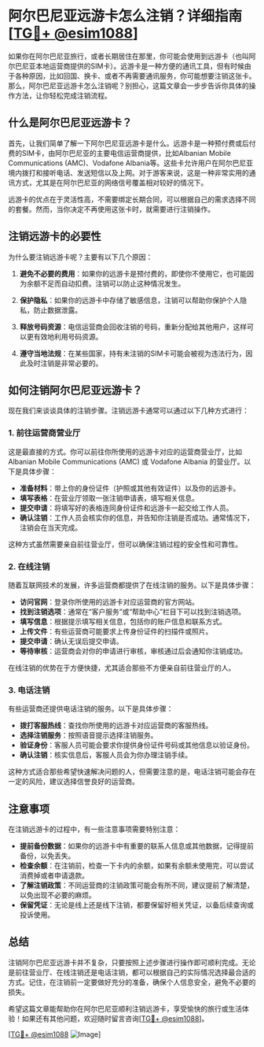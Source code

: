 # 阿尔巴尼亚远游卡怎么注销？详细指南[[TG💪+ @esim1088](https://t.me/s/esim1088)]

如果你在阿尔巴尼亚旅行，或者长期居住在那里，你可能会使用到远游卡（也叫阿尔巴尼亚本地运营商提供的SIM卡）。远游卡是一种方便的通讯工具，但有时候由于各种原因，比如回国、换卡、或者不再需要通讯服务，你可能想要注销这张卡。那么，阿尔巴尼亚远游卡怎么注销呢？别担心，这篇文章会一步步告诉你具体的操作方法，让你轻松完成注销流程。

## 什么是阿尔巴尼亚远游卡？

首先，让我们简单了解一下阿尔巴尼亚远游卡是什么。远游卡是一种预付费或后付费的SIM卡，由阿尔巴尼亚的主要电信运营商提供，比如Albanian Mobile Communications (AMC)、Vodafone Albania等。这些卡允许用户在阿尔巴尼亚境内拨打和接听电话、发送短信以及上网。对于游客来说，这是一种非常实用的通讯方式，尤其是在阿尔巴尼亚的网络信号覆盖相对较好的情况下。

远游卡的优点在于灵活性高，不需要绑定长期合同，可以根据自己的需求选择不同的套餐。然而，当你决定不再使用这张卡时，就需要进行注销操作。

## 注销远游卡的必要性

为什么要注销远游卡呢？主要有以下几个原因：

1. **避免不必要的费用**：如果你的远游卡是预付费的，即使你不使用它，也可能因为余额不足而自动扣费。注销可以防止这种情况发生。
   
2. **保护隐私**：如果你的远游卡中存储了敏感信息，注销可以帮助你保护个人隐私，防止数据泄露。

3. **释放号码资源**：电信运营商会回收注销的号码，重新分配给其他用户，这样可以更有效地利用号码资源。

4. **遵守当地法规**：在某些国家，持有未注销的SIM卡可能会被视为违法行为，因此及时注销是非常必要的。

## 如何注销阿尔巴尼亚远游卡？

现在我们来谈谈具体的注销步骤。注销远游卡通常可以通过以下几种方式进行：

### 1. 前往运营商营业厅

这是最直接的方式。你可以前往你所使用的远游卡对应的运营商营业厅，比如Albanian Mobile Communications (AMC) 或 Vodafone Albania 的营业厅。以下是具体步骤：

- **准备材料**：带上你的身份证件（护照或其他有效证件）以及你的远游卡。
- **填写表格**：在营业厅领取一张注销申请表，填写相关信息。
- **提交申请**：将填写好的表格连同身份证件和远游卡一起交给工作人员。
- **确认注销**：工作人员会核实你的信息，并告知你注销是否成功。通常情况下，注销会在当天完成。

这种方式虽然需要亲自前往营业厅，但可以确保注销过程的安全性和可靠性。

### 2. 在线注销

随着互联网技术的发展，许多运营商都提供了在线注销的服务。以下是具体步骤：

- **访问官网**：登录你所使用的远游卡对应运营商的官方网站。
- **找到注销选项**：通常在“客户服务”或“帮助中心”栏目下可以找到注销选项。
- **填写信息**：根据提示填写相关信息，包括你的账户信息和联系方式。
- **上传文件**：有些运营商可能要求上传身份证件的扫描件或照片。
- **提交申请**：确认无误后提交申请。
- **等待审核**：运营商会对你的申请进行审核，审核通过后会通知你注销成功。

在线注销的优势在于方便快捷，尤其适合那些不方便亲自前往营业厅的人。

### 3. 电话注销

有些运营商还提供电话注销的服务。以下是具体步骤：

- **拨打客服热线**：查找你所使用的远游卡对应运营商的客服热线。
- **选择注销服务**：按照语音提示选择注销服务。
- **验证身份**：客服人员可能会要求你提供身份证件号码或其他信息以验证身份。
- **确认注销**：核实信息后，客服人员会为你办理注销手续。

这种方式适合那些希望快速解决问题的人，但需要注意的是，电话注销可能会存在一定的风险，建议选择信誉良好的运营商。

## 注意事项

在注销远游卡的过程中，有一些注意事项需要特别注意：

- **提前备份数据**：如果你的远游卡中有重要的联系人信息或其他数据，记得提前备份，以免丢失。
- **检查余额**：在注销前，检查一下卡内的余额，如果有余额未使用完，可以尝试消费掉或者申请退款。
- **了解注销政策**：不同运营商的注销政策可能会有所不同，建议提前了解清楚，以免出现不必要的麻烦。
- **保留凭证**：无论是线上还是线下注销，都要保留好相关凭证，以备后续查询或投诉使用。

## 总结

注销阿尔巴尼亚远游卡并不复杂，只要按照上述步骤进行操作即可顺利完成。无论是前往营业厅、在线注销还是电话注销，都可以根据自己的实际情况选择最合适的方式。记住，在注销前一定要做好充分的准备，确保个人信息安全，避免不必要的损失。

希望这篇文章能帮助你在阿尔巴尼亚顺利注销远游卡，享受愉快的旅行或生活体验！如果还有其他问题，欢迎随时留言咨询[[TG💪+ @esim1088](https://t.me/s/esim1088)]。

[[TG💪+ @esim1088](https://t.me/s/esim1088) ![Image](https://i.postimg.cc/4NQfJmqS/Snipaste-2025-05-13-00-14-12.png)]